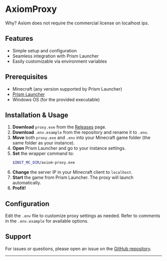 # AxiomProxy

Why? Axiom does not require the commercial license on localhost ips.


## Features
- Simple setup and configuration
- Seamless integration with Prism Launcher
- Easily customizable via environment variables

## Prerequisites
- Minecraft (any version supported by Prism Launcher)
- [Prism Launcher](https://prismlauncher.org/)
- Windows OS (for the provided executable)

## Installation & Usage
1. **Download** `proxy.exe` from the [Releases](https://github.com/CoreBytee/AxiomProxy/releases) page.
2. **Download** `.env.example` from the repository and rename it to `.env`.
3. **Move** both `proxy.exe` and `.env` into your Minecraft game folder (the same folder as your instance).
4. **Open** Prism Launcher and go to your instance settings.
5. **Set** the wrapper command to:
   ```sh
   $INST_MC_DIR/axiom-proxy.exe
   ```
6. **Change** the server IP in your Minecraft client to `localhost`.
7. **Start** the game from Prism Launcher. The proxy will launch automatically.
8. **Profit!**

## Configuration
Edit the `.env` file to customize proxy settings as needed. Refer to comments in the `.env.example` for available options.

## Support
For issues or questions, please open an issue on the [GitHub repository](https://github.com/CoreBytee/AxiomProxy/issues).

---
